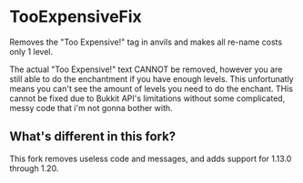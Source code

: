 # TooExpensiveFix
Removes the "Too Expensive!" tag in anvils and makes all re-name costs only 1 level.

The actual "Too Expensive!" text CANNOT be removed, however you are still able to do the enchantment if you have enough levels. This unfortunatly means you can't see the amount of levels you need to do the enchant. THis cannot be fixed due to Bukkit API's limitations without some complicated, messy code that i'm not gonna bother with.

## What's different in this fork?
This fork removes useless code and messages, and adds support for 1.13.0 through 1.20.
